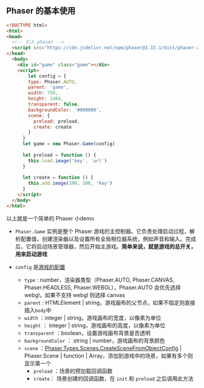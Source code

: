 ## Phaser 的基本使用

```html
<!DOCTYPE html>
<html>
<head>
  <!-- 引入 phaser -->
  <script src="https://cdn.jsdelivr.net/npm/phaser@3.15.1/dist/phaser-arcade-physics.min.js"></script>
</head>
  <body>
    <div id="game" class="game"></div>
    <script>
    	let config = {
        type: Phaser.AUTO,
        parent: 'game',
        width: 750,
        height: 1464,
        transparent: false,
        backgroundColor: '#000000',
        scene: {
          preload: preload,
          create: create
        }
      }
      let game = new Phaser.Game(config)
      
      let preload = function () {
        this.load.image('key', 'url')
      }
      
      let create = function () {
        this.add.image(100, 100, 'key')
      }
    </script>
  </body>
</html>
```

以上就是一个简单的 Phaser 小demo

- `Phaser.Game` 实例是整个 Phaser 游戏的主控制器。它负责处理启动过程，解析配置值，创建渲染器以及设置所有全局相位器系统，例如声音和输入。完成后，它将启动场景管理器，然后开始主游戏。**简单来说，就是游戏的总开关，用来启动游戏**

- `config` 是[游戏的配置](https://photonstorm.github.io/phaser3-docs/Phaser.Types.Core.html#.GameConfig)
  - `type` : number，渲染器类型（Phaser.AUTO, Phaser.CANVAS, Phaser.HEADLESS, Phaser.WEBGL），Phaser.AUTO 会优先选择 webgl，如果不支持 webgl 则选择 canvas
  - `parent` : HTMLElement | string，游戏画布的父节点，如果不指定则直接插入`body`中
  - `width` ：integer | string，游戏画布的宽度，以像素为单位
  - `height` ： integer | string，游戏画布的高度，以像素为单位
  - `transparent` ：boolean，设置游戏画布背景是否透明
  - `backgroundColor` ： string | number，游戏画布的背景颜色
  - `scene` ：[Phaser.Types.Scenes.CreateSceneFromObjectConfig](https://photonstorm.github.io/phaser3-docs/Phaser.Types.Scenes.html#.CreateSceneFromObjectConfig) | Phaser.Scene | function | Array，添加到游戏中的场景，如果有多个则显示第一个
    - `preload` ：场景的预加载回调函数
    - `create`： 场景创建的回调函数，在 `init` 和 `preload` 之后调用此方法

